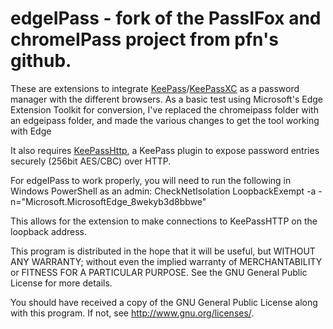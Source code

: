 # edgeIPass - fork of the PassIFox and chromeIPass project from pfn's github.

These are extensions to integrate [KeePass](http://keepass.info)/[KeePassXC](https://keepassxc.org/) as a password manager with the different browsers.  As a basic test using Microsoft's Edge Extension Toolkit for conversion, I've replaced the chromeipass folder with an edgeipass folder, and made the various changes to get the tool working with Edge

It also requires [KeePassHttp](https://github.com/pfn/keepasshttp/), a KeePass plugin to expose password entries securely (256bit AES/CBC) over HTTP.

For edgeIPass to work properly, you will need to run the following in Windows PowerShell as an admin:
CheckNetIsolation LoopbackExempt -a -n="Microsoft.MicrosoftEdge_8wekyb3d8bbwe"

This allows for the extension to make connections to KeePassHTTP on the loopback address.

This program is distributed in the hope that it will be useful,
but WITHOUT ANY WARRANTY; without even the implied warranty of
MERCHANTABILITY or FITNESS FOR A PARTICULAR PURPOSE.  See the
GNU General Public License for more details.

You should have received a copy of the GNU General Public License
along with this program.  If not, see <http://www.gnu.org/licenses/>.

